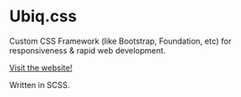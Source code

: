 # Ubiq.css

Custom CSS Framework (like Bootstrap, Foundation, etc) for responsiveness & rapid web development.

[Visit the website!](https://josephodom.github.io/2019-css-framework/)

Written in SCSS.
